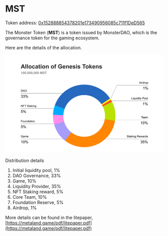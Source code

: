 # MST

Token address: [0x152888854378201e173490956085c711f1DeD565](https://ftmscan.com/token/0x152888854378201e173490956085c711f1DeD565)

The Monster Token (**MST**) is a token issued by MonsterDAO, which is the governance token for the gaming ecosystem.

Here are the details of the allocation.

![](../.gitbook/assets/token.png)

Distribution details

1. Initial liquidity pool, 1%
2. DAO Governance, 33%&#x20;
3. Game, 10%
4. Liquidity Provider, 35%
5. NFT Staking reward, 5%&#x20;
6. Core Team, 10%&#x20;
7. Foundation Reserve, 5%
8. Airdrop, 1%&#x20;

More details can be found in the litepaper, [https://metaland.game/pdf/litepaper.pdf](https://metaland.game/pdf/litepaper.pdf)

